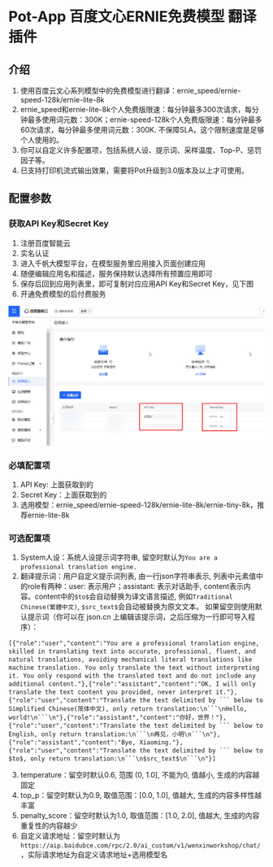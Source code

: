 # Pot-App 百度文心ERNIE免费模型 翻译插件

## 介绍
1. 使用百度云文心系列模型中的免费模型进行翻译：ernie_speed/ernie-speed-128k/ernie-lite-8k
2. ernie_speed和ernie-lite-8k个人免费版限速：每分钟最多300次请求，每分钟最多使用词元数：300K；ernie-speed-128k个人免费版限速：每分钟最多60次请求，每分钟最多使用词元数：300K. 不保障SLA，这个限制速度是足够个人使用的。
3. 你可以自定义许多配置项，包括系统人设、提示词、采样温度、Top-P、惩罚因子等。
4. 已支持打印机流式输出效果，需要将Pot升级到3.0版本及以上才可使用。

## 配置参数

### 获取API Key和Secret Key

1. 注册百度智能云
2. 实名认证
3. 进入千帆大模型平台，在模型服务里应用接入页面创建应用
4. 随便编辑应用名和描述，服务保持默认选择所有预置应用即可
5. 保存后回到应用列表里，即可复制对应应用API Key和Secret Key，见下图
6. 开通免费模型的后付费服务

![获取应用Key](img/获取应用key.jpg)

### 必填配置项
1. API Key: 上面获取到的
2. Secret Key：上面获取到的
3. 选用模型：ernie_speed/ernie-speed-128k/ernie-lite-8k/ernie-tiny-8k，推荐ernie-lite-8k

### 可选配置项
1. System人设：系统人设提示词字符串, 留空时默认为`You are a professional translation engine.`
2. 翻译提示词：用户自定义提示词列表, 由一行json字符串表示, 列表中元素值中的role有两种：user: 表示用户；assistant: 表示对话助手, content表示内容。content中的`$to$`会自动替换为译文语言描述, 例如`Traditional Chinese(繁體中文)`, `$src_text$`会自动被替换为原文文本。 如果留空则使用默认提示词（你可以在 json.cn 上编辑该提示词，之后压缩为一行即可导入程序）：
```text
[{"role":"user","content":"You are a professional translation engine, skilled in translating text into accurate, professional, fluent, and natural translations, avoiding mechanical literal translations like machine translation. You only translate the text without interpreting it. You only respond with the translated text and do not include any additional content."},{"role":"assistant","content":"OK, I will only translate the text content you provided, never interpret it."},{"role":"user","content":"Translate the text delimited by ``` below to Simplified Chinese(简体中文), only return translation:\n```\nHello, world!\n```\n"},{"role":"assistant","content":"你好，世界！"},{"role":"user","content":"Translate the text delimited by ``` below to English, only return translation:\n```\n再见，小明\n```\n"},{"role":"assistant","content":"Bye, Xiaoming."},{"role":"user","content":"Translate the text delimited by ``` below to $to$, only return translation:\n```\n$src_text$\n```\n"}]
```
3. temperature：留空时默认0.6, 范围 (0, 1.0], 不能为0, 值越小, 生成的内容越固定
4. top_p：留空时默认为0.9, 取值范围：[0.0, 1.0], 值越大, 生成的内容多样性越丰富
5. penalty_score：留空时默认为1.0, 取值范围：[1.0, 2.0], 值越大, 生成的内容重复性的内容越少
6. 自定义请求地址：留空时默认为`https://aip.baidubce.com/rpc/2.0/ai_custom/v1/wenxinworkshop/chat/`，实际请求地址为自定义请求地址+选用模型名

